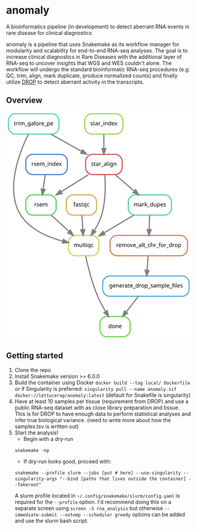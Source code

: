 # anomaly
A bioinformatics pipeline (in development) to detect aberrant RNA events in rare disease for clinical diagnostics

anomaly is a pipeline that uses Snakemake as its workflow manager for modularity and scalability for end-to-end RNA-seq analyses. The goal is to increase clinical diagnostics in Rare Diseases with the additional layer of RNA-seq to uncover insights that WGS and WES couldn't alone. The workflow will undergo the standard bioinformatic RNA-seq procedures (e.g. QC, trim, align, mark duplicate, produce normalized counts) and finally utilize [DROP](https://github.com/gagneurlab/drop) to detect aberrant activity in the transcripts.

## Overview
![pipeline vector](https://github.com/projectoriented/anomaly/blob/main/images/dag.svg)

## Getting started
1. Clone the repo
2. Install Snakemake version >= 6.0.0
3. Build the container using Docker `docker build --tag local/ Dockerfile` or if Singularity is preferred: `singularity pull --name anomaly.sif docker://lettucerap/anomaly:latest` (default for Snakefile is singularity)
4. Have at least 10 samples per tissue (requirement from DROP) and use a public RNA-seq dataset with as close library preparation and tissue. This is for DROP to have enough data to perform statistical analyses and infer true biological variance. (need to write more about how the samples.tsv is written out)
5. Start the analysis!
    * Begin with a dry-run
    ```
    snakemake -np
    ```
    * If dry-run looks good, proceed with:
    ```
    snakemake --profile slurm --jobs [put # here] --use-singularity --singularity-args "--bind [paths that lives outside the container] --fakeroot"
    ```
     A slurm profile located in `~/.config/snakemake/slurm/config.yaml` is required for the `--profile` option. I'd recommend doing this on a separate screen using `screen -S rna_analysis` but otherwise `--immediate-submit --notemp --scheduler greedy` options can be added and use the slurm bash script.
